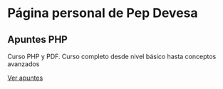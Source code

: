 # Página personal de Pep Devesa
## Apuntes PHP
Curso PHP y PDF. Curso completo desde nivel básico hasta conceptos avanzados</p>
[Ver apuntes](https://github.com/PD3v3sa/MarkDown/PHP)
